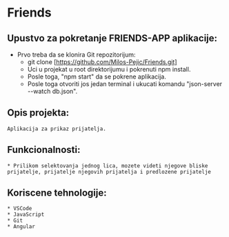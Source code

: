 # Friends


## Upustvo za pokretanje FRIENDS-APP aplikacije:

* Prvo treba da se klonira  Git repozitorijum:
    * git clone [https://github.com/Milos-Pejic/Friends.git]
    * Uci u projekat u root direktorijumu i pokrenuti npm install.
    * Posle toga, "npm start" da se pokrene aplikacija.
    * Posle toga otvoriti jos jedan terminal i ukucati komandu "json-server --watch db.json".

## Opis projekta:
    Aplikacija za prikaz prijatelja.

## Funkcionalnosti:
    * Prilikom selektovanja jednog lica, mozete videti njegove bliske prijatelje, prijatelje njegovih prijatelja i predlozene prijatelje

## Koriscene tehnologije:
    * VSCode
    * JavaScript
    * Git
    * Angular
